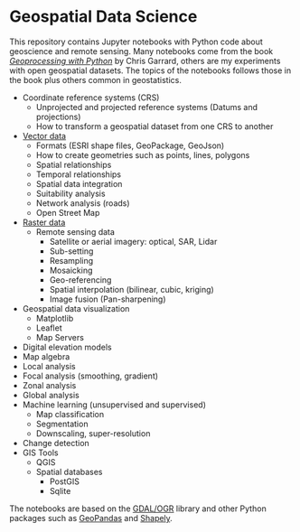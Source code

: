 Geospatial Data Science
=======================
This repository contains Jupyter notebooks with Python code about geoscience and remote sensing. Many notebooks come from the book [*Geoprocessing with Python*](https://www.manning.com/books/geoprocessing-with-python) by Chris Garrard, others are my experiments with open geospatial datasets. The topics of the notebooks follows those in the book plus others common in geostatistics.

* Coordinate reference systems (CRS)
    * Unprojected and projected reference systems (Datums and projections)
    * How to transform a geospatial dataset from one CRS to another
* [Vector data](geospatial_vector_data.ipynb)
    * Formats (ESRI shape files, GeoPackage, GeoJson)
    * How to create geometries such as points, lines, polygons
    * Spatial relationships
    * Temporal relationships
    * Spatial data integration
    * Suitability analysis
    * Network analysis (roads)
    * Open Street Map
* [Raster data](geospatial_raster_data.ipynb)
    * Remote sensing data
        * Satellite or aerial imagery: optical, SAR, Lidar
        * Sub-setting
        * Resampling
        * Mosaicking
        * Geo-referencing
        * Spatial interpolation (bilinear, cubic, kriging)
        * Image fusion (Pan-sharpening)
* Geospatial data visualization
    * Matplotlib
    * Leaflet
    * Map Servers
* Digital elevation models
* Map algebra
* Local analysis
* Focal analysis (smoothing, gradient)
* Zonal analysis
* Global analysis
* Machine learning (unsupervised and supervised)
    * Map classification
    * Segmentation
    * Downscaling, super-resolution
* Change detection
* GIS Tools
    * QGIS
    * Spatial databases
        * PostGIS
        * Sqlite

The notebooks are based on the [GDAL/OGR](https://gdal.org/) library and other Python packages such as [GeoPandas](https://geopandas.org/en/stable/index.html) and [Shapely](https://shapely.readthedocs.io/en/stable/).  
